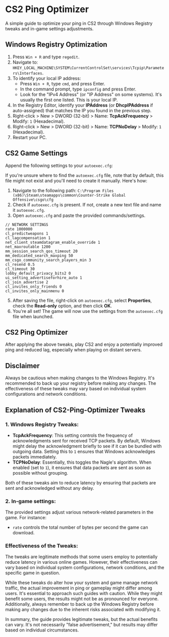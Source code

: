 # CS2 Ping Optimizer

A simple guide to optimize your ping in CS2 through Windows Registry tweaks and in-game settings adjustments.

## Windows Registry Optimization

1. Press `Win + R` and type `regedit`.
2. Navigate to: `HKEY_LOCAL_MACHINE\SYSTEM\CurrentControlSet\services\Tcpip\Parameters\Interfaces`.
3. To identify your local IP address:
   - Press `Win + R`, type `cmd`, and press Enter.
   - In the command prompt, type `ipconfig` and press Enter.
   - Look for the "IPv4 Address" (or "IP Address" on some systems). It's usually the first one listed. This is your local IP.
4. In the Registry Editor, identify your **IPAddress** (or **DhcpIPAddress** if auto-assigned) that matches the IP you found in the previous step.
5. Right-click > New > DWORD (32-bit) > Name: **TcpAckFrequency** > Modify: `1` (Hexadecimal).
6. Right-click > New > DWORD (32-bit) > Name: **TCPNoDelay** > Modify: `1` (Hexadecimal).
7. Restart your PC.

## CS2 Game Settings

Append the following settings to your `autoexec.cfg`:

If you're unsure where to find the `autoexec.cfg` file, note that by default, this file might not exist and you'll need to create it manually. Here's how:

1. Navigate to the following path: `C:\Program Files (x86)\Steam\steamapps\common\Counter-Strike Global Offensive\csgo\cfg`
2. Check if `autoexec.cfg` is present. If not, create a new text file and name it `autoexec.cfg`.
3. Open `autoexec.cfg` and paste the provided commands/settings.

```plaintext
// NETWORK SETTINGS
rate 1000000
cl_predictweapons 1
cl_lagcompensation 1
net_client_steamdatagram_enable_override 1
net_maxroutable 1200
mm_session_search_qos_timeout 20
mm_dedicated_search_maxping 50
mm_csgo_community_search_players_min 3
cl_resend 0.5
cl_timeout 30
lobby_default_privacy_bits2 0
ui_setting_advertiseforhire_auto 1
cl_join_advertise 2
cl_invites_only_friends 0
cl_invites_only_mainmenu 0
```
5. After saving the file, right-click on `autoexec.cfg`, select **Properties**, check the **Read-only** option, and then click **OK**.
6. You're all set! The game will now use the settings from the `autoexec.cfg` file when launched.

## CS2 Ping Optimizer

After applying the above tweaks, play CS2 and enjoy a potentially improved ping and reduced lag, especially when playing on distant servers.

## Disclaimer

Always be cautious when making changes to the Windows Registry. It's recommended to back up your registry before making any changes. The effectiveness of these tweaks may vary based on individual system configurations and network conditions.

## Explanation of CS2-Ping-Optimizer Tweaks

### 1. Windows Registry Tweaks:
- **TcpAckFrequency**: This setting controls the frequency of acknowledgments sent for received TCP packets. By default, Windows might delay the acknowledgment briefly to see if it can be bundled with outgoing data. Setting this to `1` ensures that Windows acknowledges packets immediately.
- **TCPNoDelay**: Essentially, this toggles the Nagle's algorithm. When enabled (set to `1`), it ensures that data packets are sent as soon as possible without grouping.

Both of these tweaks aim to reduce latency by ensuring that packets are sent and acknowledged without any delay.

### 2. In-game settings:
The provided settings adjust various network-related parameters in the game. For instance:
- `rate` controls the total number of bytes per second the game can download.

### Effectiveness of the Tweaks:
The tweaks are legitimate methods that some users employ to potentially reduce latency in various online games. However, their effectiveness can vary based on individual system configurations, network conditions, and the specific game in question.

While these tweaks do alter how your system and game manage network traffic, the actual improvement in ping or gameplay might differ among users. It's essential to approach such guides with caution. While they might benefit some users, the results might not be as pronounced for everyone. Additionally, always remember to back up the Windows Registry before making any changes due to the inherent risks associated with modifying it.

In summary, the guide provides legitimate tweaks, but the actual benefits can vary. It's not necessarily "false advertisement," but results may differ based on individual circumstances.
